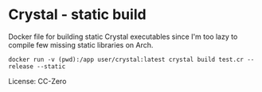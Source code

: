 # Crystal - static build

Docker file for building static Crystal executables since I'm
too lazy to compile few missing static libraries on Arch.

```
docker run -v (pwd):/app user/crystal:latest crystal build test.cr --release --static 
```

License: CC-Zero
